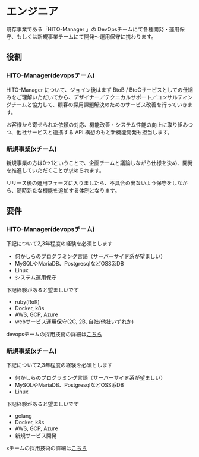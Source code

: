 # エンジニア

既存事業である「HITO-Manager 」の DevOpsチームにて各種開発・運用保守、もしくは新規事業チームにて開発〜運用保守に携わります。

## 役割

### HITO-Manager(devopsチーム)

HITO-Manager について、ジョイン後はまず BtoB / BtoCサービスとしての仕組みをご理解いただいてから、デザイナー／テクニカルサポート／コンサルティングチームと協力して、顧客の採用課題解決のためのサービス改善を行っていきます。

お客様から寄せられた依頼の対応、機能改善・システム性能の向上に取り組みつつ、他社サービスと連携する API 構想のもと新機能開発も担当します。

### 新規事業(xチーム)

新規事業の方は0→1ということで、企画チームと議論しながら仕様を決め、開発を推進していただくことが求められます。

リリース後の運用フェーズに入りましたら、不具合の出ないよう保守をしながら、随時新たな機能を追加する体制となります。

## 要件

### HITO-Manager(devopsチーム)

下記について2,3年程度の経験を必須とします

* 何かしらのプログラミング言語（サーバーサイド系が望ましい）
* MySQLやMariaDB、PostgresqlなどOSS系DB
* Linux
* システム運用保守

下記経験があると望ましいです

* ruby(RoR)
* Docker, k8s
* AWS, GCP, Azure
* webサービス運用保守(2C, 2B, 自社/他社いずれか)

devopsチームの採用技術の詳細は[こちら](https://stackshare.io/seedscompany/service-hm)

### 新規事業(xチーム)

下記について2,3年程度の経験を必須とします

* 何かしらのプログラミング言語（サーバーサイド系が望ましい）
* MySQLやMariaDB、PostgresqlなどOSS系DB
* Linux

下記経験があると望ましいです

* golang
* Docker, k8s
* AWS, GCP, Azure
* 新規サービス開発

xチームの採用技術の詳細は[こちら](https://stackshare.io/seedscompany/service-x)
